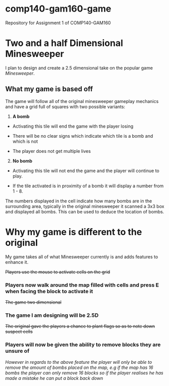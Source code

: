 # comp140-gam160-game
Repository for Assignment 1 of COMP140-GAM160

# Two and a half Dimensional Minesweeper
I plan to design and create a 2.5 dimensional take on the popular game _Minesweeper_.

## What my game is based off
The game will follow all of the original minesweeper gameplay mechanics and have a grid full of squares with two possible variants:

1. **A bomb** 

* Activating this tile will end the game with the player losing

* There will be no clear signs which indicate which tile is a bomb and which is not

* The player does not get multiple lives
2. **No bomb**

* Activating this tile will not end the game and the player will continue to play.

* If the tile activated is in proximity of a bomb it will display a number from 1 - 8.





The numbers displayed in the cell indicate how many bombs are in the surrounding area, typically in the original minesweeper it
scanned a 3x3 box and displayed all bombs. This can be used to deduce the location of bombs.





# Why my game is different to the original

My game takes all of what Minesweeper currently is and adds features to enhance it.

~~Players use the mouse to activate cells on the grid~~

### **Players now walk around the map filled with cells and press E when facing the block to activate it**




~~The game two dimensional~~

### **The game I am designing will be 2.5D**




~~The original gave the players a chance to plant flags so as to note down suspect cells~~

### **Players will now be given the ability to remove blocks they are unsure of**



_However in regards to the above feature the player will only be able to remove the amount of bombs placed on the map, e.g if
the map has 16 bombs the player can only remove 16 blocks so if the player realises he has made a mistake he can put a block back down_

